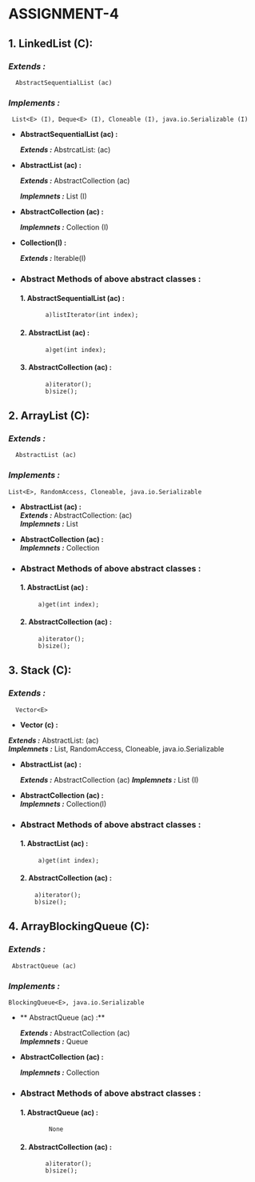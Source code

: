 # ASSIGNMENT-4 #

  ## **1.**  **LinkedList (C):** ##
   
   ### ***Extends :*** ###
      AbstractSequentialList (ac)
   ### ***Implements :*** ###
     List<E> (I), Deque<E> (I), Cloneable (I), java.io.Serializable (I)
     
 *   **AbstractSequentialList (ac) :**

      ***Extends :***     AbstrcatList: (ac)    
     
         
 *   **AbstractList (ac) :**
   
     ***Extends :***   AbstractCollection (ac)
   
     ***Implemnets :***   List (I)
   

  * **AbstractCollection (ac) :** 
     
       ***Implemnets :***   Collection (I)
     
     
  * **Collection(I) :** 
           
       ***Extends :***  Iterable(I)

* ###  **Abstract Methods of above abstract classes :** ###
   #### **1.**  **AbstractSequentialList (ac) :** ####    
             a)listIterator(int index);
   #### **2.**  **AbstractList (ac) :** ####    
             a)get(int index);
   #### **3.**  **AbstractCollection (ac) :** ####    
             a)iterator();
             b)size();
             
             
## **2.**  **ArrayList (C):** ##
   ### ***Extends :*** ###
      AbstractList (ac)
   ### ***Implements :*** ###
    List<E>, RandomAccess, Cloneable, java.io.Serializable
  *   **AbstractList (ac) :**   
    ***Extends :***    AbstractCollection: (ac)  
    ***Implemnets :***  List<E>
   
  *   **AbstractCollection (ac) :**    
      ***Implemnets :***   Collection<E>
   
  * ###  **Abstract Methods of above abstract classes :** ###
  
     #### **1.**  **AbstractList (ac) :** ####    
             a)get(int index);
             
     #### **2.**  **AbstractCollection (ac)  :** ####    
             a)iterator();
             b)size();      
             
 ## **3.**  **Stack (C):** ##
   ### ***Extends :*** ###
      Vector<E>
 *   **Vector (c) :**   
 
   ***Extends :***    AbstractList: (ac)  
   ***Implemnets :***  List<E>, RandomAccess, Cloneable, java.io.Serializable
    
   *   **AbstractList (ac) :**
   
       ***Extends :***   AbstractCollection (ac)
       ***Implemnets :***   List (I)
       
   *   **AbstractCollection (ac) :**    
       ***Implemnets :***   Collection(I)
       
   * ###  **Abstract Methods of above abstract classes :** ###
   
     #### **1.**  **AbstractList (ac) :** ####   
              a)get(int index);
     #### **2.**  **AbstractCollection (ac)  :** ####    
             a)iterator();
             b)size();  
             
             
## **4.**  **ArrayBlockingQueue (C):** ##
   ### ***Extends :*** ###
     AbstractQueue (ac)
   ### ***Implements :*** ###
    BlockingQueue<E>, java.io.Serializable 
    
 *   ** AbstractQueue (ac) :**
 
        ***Extends :***    AbstractCollection (ac)   
        ***Implemnets :***    Queue<E>
   
*   **AbstractCollection (ac) :** 

      ***Implemnets :***   Collection<E>
    
* ###  **Abstract Methods of above abstract classes :** ###
     #### **1.**  **AbstractQueue (ac) :** ####   
              None
     #### **2.**  **AbstractCollection (ac)  :** ####    
             a)iterator();
             b)size();  
     
